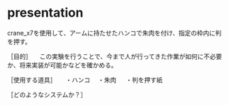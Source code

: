 # presentation
crane_x7を使用して、アームに持たせたハンコで朱肉を付け、指定の枠内に判を押す。

［目的］
　この実験を行うことで、今まで人が行ってきた作業が如何に不必要か、将来実装が可能かなどを確かめる。
 
 ［使用する道具］
 　  ・ハンコ
   　・朱肉
  　 ・判を押す紙
    
  ［どのようなシステムか？］
